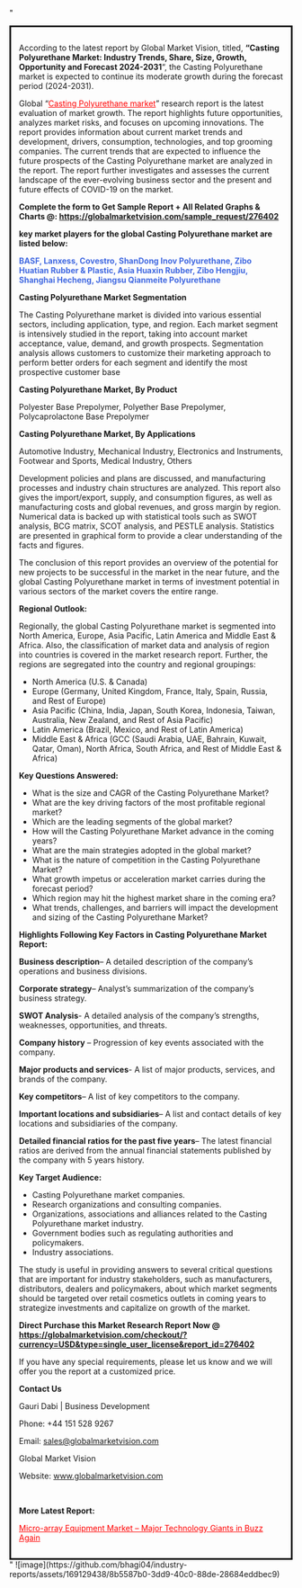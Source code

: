 "<div style='border: 3px solid black; padding: 1em;'>

According to the latest report by Global Market Vision, titled, <strong>“Casting Polyurethane Market: Industry Trends, Share, Size, Growth, Opportunity and Forecast 2024-2031</strong>“, the Casting Polyurethane market is expected to continue its moderate growth during the forecast period (2024-2031).

Global “<a style='color: #ff0000;' href='https://globalmarketvision.com/reports/global-casting-polyurethane-market/276402'>Casting Polyurethane market</a>” research report is the latest evaluation of market growth. The report highlights future opportunities, analyzes market risks, and focuses on upcoming innovations. The report provides information about current market trends and development, drivers, consumption, technologies, and top grooming companies. The current trends that are expected to influence the future prospects of the Casting Polyurethane market are analyzed in the report. The report further investigates and assesses the current landscape of the ever-evolving business sector and the present and future effects of COVID-19 on the market.

<strong>Complete the form to Get Sample Report + All Related Graphs &amp; Charts @: <a style='color: #ff0000;' href='https://globalmarketvision.com/sample_request/276402?utm_source=linkedinPulse&utm_medium=SN&utm_campaign=SN'><strong>https://globalmarketvision.com/sample_request/276402</strong></a></strong>

<strong>key market players for the global Casting Polyurethane market are listed below:</strong>

<strong style='color: #4169e1;'>BASF, Lanxess, Covestro, ShanDong Inov Polyurethane, Zibo Huatian Rubber & Plastic, Asia Huaxin Rubber, Zibo Hengjiu, Shanghai Hecheng, Jiangsu Qianmeite Polyurethane</strong>

<strong>Casting Polyurethane Market Segmentation</strong>

The Casting Polyurethane market is divided into various essential sectors, including application, type, and region. Each market segment is intensively studied in the report, taking into account market acceptance, value, demand, and growth prospects. Segmentation analysis allows customers to customize their marketing approach to perform better orders for each segment and identify the most prospective customer base

<strong>Casting Polyurethane Market, By Product</strong>

Polyester Base Prepolymer, Polyether Base Prepolymer, Polycaprolactone Base Prepolymer

<strong>Casting Polyurethane Market, By Applications</strong>

Automotive Industry, Mechanical Industry, Electronics and Instruments, Footwear and Sports, Medical Industry, Others

Development policies and plans are discussed, and manufacturing processes and industry chain structures are analyzed. This report also gives the import/export, supply, and consumption figures, as well as manufacturing costs and global revenues, and gross margin by region. Numerical data is backed up with statistical tools such as SWOT analysis, BCG matrix, SCOT analysis, and PESTLE analysis. Statistics are presented in graphical form to provide a clear understanding of the facts and figures.

The conclusion of this report provides an overview of the potential for new projects to be successful in the market in the near future, and the global Casting Polyurethane market in terms of investment potential in various sectors of the market covers the entire range.

<strong>Regional Outlook:</strong>

Regionally, the global Casting Polyurethane market is segmented into North America, Europe, Asia Pacific, Latin America and Middle East &amp; Africa. Also, the classification of market data and analysis of region into countries is covered in the market research report. Further, the regions are segregated into the country and regional groupings:
<ul>
  <li>North America (U.S. &amp; Canada)</li>
  <li>Europe (Germany, United Kingdom, France, Italy, Spain, Russia, and Rest of Europe)</li>
  <li>Asia Pacific (China, India, Japan, South Korea, Indonesia, Taiwan, Australia, New Zealand, and Rest of Asia Pacific)</li>
  <li>Latin America (Brazil, Mexico, and Rest of Latin America)</li>
  <li>Middle East &amp; Africa (GCC (Saudi Arabia, UAE, Bahrain, Kuwait, Qatar, Oman), North Africa, South Africa, and Rest of Middle East &amp; Africa)</li>
</ul>
<strong>Key Questions Answered:</strong>
<ul>
  <li>What is the size and CAGR of the Casting Polyurethane Market?</li>
  <li>What are the key driving factors of the most profitable regional market?</li>
  <li>Which are the leading segments of the global market?</li>
  <li>How will the Casting Polyurethane Market advance in the coming years?</li>
  <li>What are the main strategies adopted in the global market?</li>
  <li>What is the nature of competition in the Casting Polyurethane Market?</li>
  <li>What growth impetus or acceleration market carries during the forecast period?</li>
  <li>Which region may hit the highest market share in the coming era?</li>
  <li>What trends, challenges, and barriers will impact the development and sizing of the Casting Polyurethane Market?</li>
</ul>
<strong>Highlights Following Key Factors in Casting Polyurethane Market Report:</strong>

<strong>Business description</strong>– A detailed description of the company’s operations and business divisions.

<strong>Corporate strategy</strong>– Analyst’s summarization of the company’s business strategy.

<strong>SWOT Analysis</strong>- A detailed analysis of the company’s strengths, weaknesses, opportunities, and threats.

<strong>Company history</strong> – Progression of key events associated with the company.

<strong>Major products and services</strong>- A list of major products, services, and brands of the company.

<strong>Key competitors</strong>– A list of key competitors to the company.

<strong>Important locations and subsidiaries</strong>– A list and contact details of key locations and subsidiaries of the company.

<strong>Detailed financial ratios for the past five years</strong>– The latest financial ratios are derived from the annual financial statements published by the company with 5 years history.

<strong>Key Target Audience:</strong>
<ul>
  <li>Casting Polyurethane market companies.</li>
  <li>Research organizations and consulting companies.</li>
  <li>Organizations, associations and alliances related to the Casting Polyurethane market industry.</li>
  <li>Government bodies such as regulating authorities and policymakers.</li>
  <li>Industry associations.</li>
</ul>
The study is useful in providing answers to several critical questions that are important for industry stakeholders, such as manufacturers, distributors, dealers and policymakers, about which market segments should be targeted over retail cosmetics outlets in coming years to strategize investments and capitalize on growth of the market.

<strong>Direct Purchase this Market Research Report Now @ </strong><strong><a style='color: #ff0000;' href='https://globalmarketvision.com/checkout/?currency=USD&type=single_user_license&report_id=276402?utm_source=linkedinPulse&utm_medium=SN&utm_campaign=SN'><strong>https://globalmarketvision.com/checkout/?currency=USD&type=single_user_license&report_id=276402</strong></a></strong>

If you have any special requirements, please let us know and we will offer you the report at a customized price.
<p id='ember58' class='ember-view reader-content-blocks__paragraph'><strong>Contact Us</strong></p>
<p id='ember59' class='ember-view reader-content-blocks__paragraph'>Gauri Dabi | Business Development</p>
<p id='ember60' class='ember-view reader-content-blocks__paragraph'>Phone: +44 151 528 9267</p>
Email: <a href='mailto:sales@globalmarketvision.com'>sales@globalmarketvision.com</a>

Global Market Vision

Website: <a href='http://www.globalmarketvision.com'>www.globalmarketvision.com</a>

&nbsp;

<strong>More Latest Report:</strong>

<a style='color: #ff0000;' href='https://medium.com/@apurvashinde1994/micro-array-equipment-market-major-technology-giants-in-buzz-again-1a017ded2bcc'>Micro-array Equipment Market – Major Technology Giants in Buzz Again</a>

</div>"
![image](https://github.com/bhagi04/industry-reports/assets/169129438/8b5587b0-3dd9-40c0-88de-28684eddbec9)
